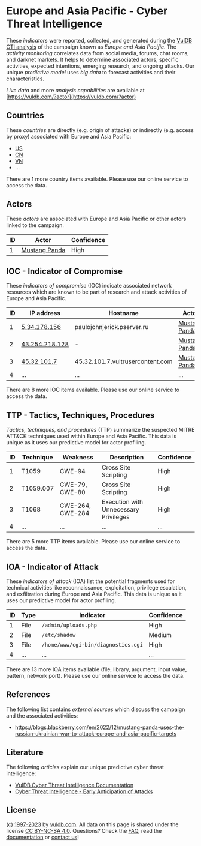 # Europe and Asia Pacific - Cyber Threat Intelligence

These _indicators_ were reported, collected, and generated during the [VulDB CTI analysis](https://vuldb.com/?kb.cti) of the campaign known as _Europe and Asia Pacific_. The _activity monitoring_ correlates data from social media, forums, chat rooms, and darknet markets. It helps to determine associated actors, specific activities, expected intentions, emerging research, and ongoing attacks. Our unique _predictive model_ uses _big data_ to forecast activities and their characteristics.

_Live data_ and more _analysis capabilities_ are available at [https://vuldb.com/?actor](https://vuldb.com/?actor)

## Countries

These _countries_ are directly (e.g. origin of attacks) or indirectly (e.g. access by proxy) associated with Europe and Asia Pacific:

* [US](https://vuldb.com/?country.us)
* [CN](https://vuldb.com/?country.cn)
* [VN](https://vuldb.com/?country.vn)
* ...

There are 1 more country items available. Please use our online service to access the data.

## Actors

These _actors_ are associated with Europe and Asia Pacific or other actors linked to the campaign.

ID | Actor | Confidence
-- | ----- | ----------
1 | [Mustang Panda](https://vuldb.com/?actor.mustang_panda) | High

## IOC - Indicator of Compromise

These _indicators of compromise_ (IOC) indicate associated network resources which are known to be part of research and attack activities of Europe and Asia Pacific.

ID | IP address | Hostname | Actor | Confidence
-- | ---------- | -------- | ----- | ----------
1 | [5.34.178.156](https://vuldb.com/?ip.5.34.178.156) | paulojohnjerick.pserver.ru | [Mustang Panda](https://vuldb.com/?actor.mustang_panda) | High
2 | [43.254.218.128](https://vuldb.com/?ip.43.254.218.128) | - | [Mustang Panda](https://vuldb.com/?actor.mustang_panda) | High
3 | [45.32.101.7](https://vuldb.com/?ip.45.32.101.7) | 45.32.101.7.vultrusercontent.com | [Mustang Panda](https://vuldb.com/?actor.mustang_panda) | High
4 | ... | ... | ... | ...

There are 8 more IOC items available. Please use our online service to access the data.

## TTP - Tactics, Techniques, Procedures

_Tactics, techniques, and procedures_ (TTP) summarize the suspected MITRE ATT&CK techniques used within Europe and Asia Pacific. This data is unique as it uses our predictive model for actor profiling.

ID | Technique | Weakness | Description | Confidence
-- | --------- | -------- | ----------- | ----------
1 | T1059 | CWE-94 | Cross Site Scripting | High
2 | T1059.007 | CWE-79, CWE-80 | Cross Site Scripting | High
3 | T1068 | CWE-264, CWE-284 | Execution with Unnecessary Privileges | High
4 | ... | ... | ... | ...

There are 5 more TTP items available. Please use our online service to access the data.

## IOA - Indicator of Attack

These _indicators of attack_ (IOA) list the potential fragments used for technical activities like reconnaissance, exploitation, privilege escalation, and exfiltration during Europe and Asia Pacific. This data is unique as it uses our predictive model for actor profiling.

ID | Type | Indicator | Confidence
-- | ---- | --------- | ----------
1 | File | `/admin/uploads.php` | High
2 | File | `/etc/shadow` | Medium
3 | File | `/home/www/cgi-bin/diagnostics.cgi` | High
4 | ... | ... | ...

There are 13 more IOA items available (file, library, argument, input value, pattern, network port). Please use our online service to access the data.

## References

The following list contains _external sources_ which discuss the campaign and the associated activities:

* https://blogs.blackberry.com/en/2022/12/mustang-panda-uses-the-russian-ukrainian-war-to-attack-europe-and-asia-pacific-targets

## Literature

The following _articles_ explain our unique predictive cyber threat intelligence:

* [VulDB Cyber Threat Intelligence Documentation](https://vuldb.com/?kb.cti)
* [Cyber Threat Intelligence - Early Anticipation of Attacks](https://www.scip.ch/en/?labs.20201022)

## License

(c) [1997-2023](https://vuldb.com/?kb.changelog) by [vuldb.com](https://vuldb.com/?kb.about). All data on this page is shared under the license [CC BY-NC-SA 4.0](https://creativecommons.org/licenses/by-nc-sa/4.0/). Questions? Check the [FAQ](https://vuldb.com/?kb.faq), read the [documentation](https://vuldb.com/?kb) or [contact us](https://vuldb.com/?contact)!
